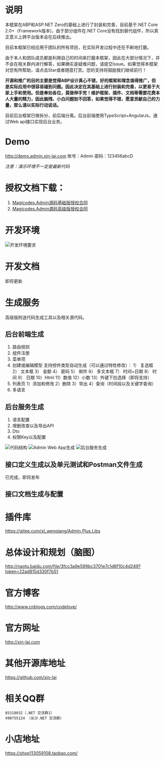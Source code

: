 # 说明
本框架在ABP和ASP.NET Zero的基础上进行了封装和完善，目前基于.NET Core 2.0+（Framework版本)，由于部分组件在.NET Core没有找到替代组件，所以真正意义上跨平台版本会在后续推出。

目前本框架已经应用于团队的所有项目，在实际开发过程中还在不断地打磨。

由于本人和团队成员都是利用自己的时间来打磨本框架，因此在大部分情况下，并不会在相关群内进行解答，如果确实是疑难问题，请提交Issue。如果觉得本框架对您有所帮助，请点击Star或者随意打赏。您的支持将鼓励我们继续前行！

**开源和推广的目的主要是觉得ABP设计真心不错，好的框架和理念值得推广，但是实际应用中很容易碰到问题。因此决定在其基础上进行封装和完善，以更易于大家上手和使用。但是奉劝各位，莫做伸手党！维护框架、插件、文档等需要花费本人大量的精力，因此脑残、小白问题恕不回答，如果觉得不错，愿意贡献自己的力量，那么请以实际行动说话。**

目前后台框架已做拆分，前后端分离。后台前端使用TypeScript+AngularJs，通过Web api接口实现后台业务。

# Demo
http://demo.admin.xin-lai.com
账号：Admin
密码：123456abcD

_注意：演示环境不一定是最新代码_

# 授权文档下载：
1. [Magicodes.Admin源码基础版授权合同](Magicodes.Admin源码基础版授权合同.doc)
2. [Magicodes.Admin源码高级版授权合同](Magicodes.Admin源码高级版授权合同.doc)

# 开发环境
![开发环境要求](/documents/开发环境要求.png)

# 开发文档
即将更新

# 生成服务
 高级版附送代码生成工具以及相关源代码。

 ## 后台前端生成
 1. 路由规则
 2. 组件注册
 3. 菜单项
 4. 创建或编辑模型
	支持控件类型自动生成（可以通过特性修改）：
	1） 复选框
	2） 文本框
	3） 金额
	4） 密码
	5） 邮件
	6） 多文本框
	7） 时间+日期
	8） 时间
	9） 日期
	10）Html
	11）数值
	12）小数
	13）外键下拉选择（即将支持）
5. 列表页
	1）添加和修改
	2）删除
	3）导出
	4）查询（时间段以及关键字查询）
6. 多语言

## 后台服务生成
1. 语言配置
2. 增删改查以及导出API
3. Dto
4. 权限Key以及配置

![代码结构](/res/1.png)
![Admin Web App生成](/res/2.png)
![后台服务生成](/res/3.png)

## 接口定义生成以及单元测试和Postman文件生成
 已完成，即将发布

## 接口文档生成与配置

# 插件库
https://gitee.com/xl_wenqiang/Admin.Plus.Libs

# 总体设计和规划（脑图）
http://naotu.baidu.com/file/3fcc3a9e599bc3701e7c1d6f10c4d249?token=22ad815d330f7b51

# 官方博客
http://www.cnblogs.com/codelove/

# 官方网址
http://xin-lai.com

# 其他开源库地址
https://github.com/xin-lai

# 相关QQ群
    85318032（.NET 交流群1）
    490755124 （长沙.NET 交流群）

# 小店地址
https://shop113059108.taobao.com/